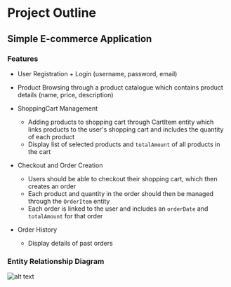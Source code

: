 # Project Outline

## Simple E-commerce Application

### Features

- User Registration + Login (username, password, email)

- Product Browsing through a product catalogue which contains product details (name, price, description)

- ShoppingCart Management
	- Adding products to shopping cart through CartItem entity which links products to the user's shopping cart and includes the quantity of each product
	- Display list of selected products and `totalAmount` of all products in the cart

- Checkout and Order Creation
	- Users should be able to checkout their shopping cart, which then creates an order
	- Each product and quantity in the order should then be managed through the `OrderItem` entity
	- Each order is linked to the user and includes an `orderDate` and `totalAmount` for that order

- Order History
	- Display details of past orders

### Entity Relationship Diagram

![alt text](https://git.fdmgroup.com/Hangwei.Low/SoloProject/-/raw/master/images/ERD.png)
